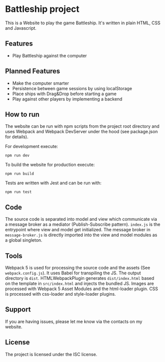 # Battleship project

This is a Website to play the game Battleship. It's written in plain HTML, CSS and Javascript.

## Features

- Play Battleship against the computer

## Planned Features

- Make the computer smarter
- Persistence between game sessions by using localStorage
- Place ships with Drag&Drop before starting a game
- Play against other players by implementing a backend

## How to run

The website can be run with npm scripts from the project root directory and uses Webpack and Webpack DevServer under the hood (see package.json for details).

For development execute:

    npm run dev

To build the website for production execute:

    npm run build

Tests are written with Jest and can be run with:

    npm run test

## Code
The source code is separated into model and view which communicate via a message broker as a mediator (Publish-Subscribe pattern).  `index.js` is the entrypoint where view and model get initialized. The message broker in `message-broker.js` is directly imported into the view and model modules as a global singleton.

## Tools

Webpack 5 is used for processing the source code and the assets (See `webpack.config.js`). It uses Babel for transpiling the JS. The output directory is `dist`. HTMLWebpackPlugin generates `dist/index.html` based on the template in `src/index.html` and injects the bundled JS. Images are processed with Webpack 5 Asset Modules and the html-loader plugin. CSS is processed with css-loader and style-loader plugins. 

## Support

If you are having issues, please let me know via the contacts on my website.

## License

The project is licensed under the ISC license.